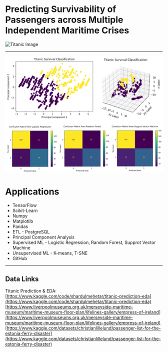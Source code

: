 # Predicting Survivability of Passengers across Multiple Independent Maritime Crises
![Titanic Image](https://c.tenor.com/IjTPynungU8AAAAC/titanic-breaks.gif)
- - -
![image](https://github.com/huddack20/Project4-ML-ETL/blob/main/Pictures/ML_MODELS.png)

# Applications

* TensorFlow
* Scikit-Learn
* Numpy
* Matplotlib
* Pandas
* ETL - PostgreSQL
* Principal Component Analysis
* Supervised ML - Logistic Regression, Random Forest, Supprot Vector Machine
* Unsupervised ML - K-means, T-SNE
* GitHub 
- - -
## Data Links
Titanic Prediction & EDA: 
[https://www.kaggle.com/code/shardulmehetar/titanic-prediction-eda](https://www.kaggle.com/code/shardulmehetar/titanic-prediction-eda)
[https://www.liverpoolmuseums.org.uk/merseyside-maritime-museum/maritime-museum-floor-plan/lifelines-gallery/empress-of-ireland](https://www.liverpoolmuseums.org.uk/merseyside-maritime-museum/maritime-museum-floor-plan/lifelines-gallery/empress-of-ireland)
[https://www.kaggle.com/datasets/christianlillelund/passenger-list-for-the-estonia-ferry-disaster](https://www.kaggle.com/datasets/christianlillelund/passenger-list-for-the-estonia-ferry-disaster)
